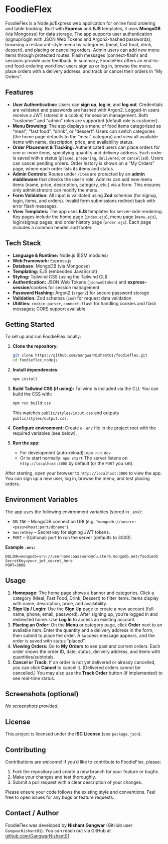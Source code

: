 # FoodieFlex

FoodieFlex is a Node.js/Express web application for online food ordering and table booking.  Built with **Express** and **EJS** templates, it uses **MongoDB** (via Mongoose) for data storage.  The app supports user authentication (signup/login with JSON Web Tokens and Argon2-hashed passwords), browsing a restaurant-style menu by categories (meal, fast food, drink, dessert), and placing or canceling orders.  Admin users can add new menu items through protected routes.  Flash messages (connect-flash) and sessions provide user feedback.  In summary, FoodieFlex offers an end-to-end food-ordering workflow: users sign up or log in, browse the menu, place orders with a delivery address, and track or cancel their orders in “My Orders”.

## Features

* **User Authentication:** Users can **sign up**, **log in**, and **log out**.  Credentials are validated and passwords are hashed with Argon2.  Logged-in users receive a JWT (stored in a cookie) for session management.  Both “customer” and “admin” roles are supported (default role is customer).
* **Menu Browsing:** The app displays a menu of food items categorized as “meal”, “fast food”, “drink”, or “dessert”.  Users can switch categories (the home page defaults to the “meal” category) and view all available items with name, description, price, and availability status.
* **Order Placement & Tracking:** Authenticated users can place orders for one or more items, specifying quantity and delivery address.  Each order is saved with a status (`placed`, `preparing`, `delivered`, or `cancelled`).  Users can cancel pending orders.  Order history is shown on a “My Orders” page, where each order lists its items and status.
* **Admin Controls:** Routes under `/item` are protected by an **admin middleware** that checks the user’s role.  Admins can add new menu items (name, price, description, category, etc.) via a form.  This ensures only administrators can modify the menu.
* **Form Validation:** All input is validated using **Zod** schemas (for signup, login, items, and orders).  Invalid form submissions redirect back with error flash messages.
* **View Templates:** The app uses **EJS** templates for server-side rendering.  Key pages include the home page (`index.ejs`), menu page (`menu.ejs`), login/signup pages, and order history page (`order.ejs`).  Each page includes a common header and footer.

## Tech Stack

* **Language & Runtime:** Node.js (ESM modules)
* **Web Framework:** Express.js
* **Database:** MongoDB (via Mongoose)
* **Templating:** EJS (embedded JavaScript)
* **Styling:** Tailwind CSS (using the Tailwind CLI)
* **Authentication:** JSON Web Tokens (`jsonwebtoken`) and **express-session**/cookies for session management
* **Password Hashing:** Argon2 (`argon2`) for secure password storage
* **Validation:** Zod schemas (`zod`) for request data validation
* **Utilities:** `cookie-parser`, `connect-flash` for handling cookies and flash messages; CORS support available.

## Getting Started

To set up and run FoodieFlex locally:

1. **Clone the repository:**

   ```bash
   git clone https://github.com/GangwarNishant01/foodieflex.git
   cd foodieflex_nodejs
   ```
2. **Install dependencies:**

   ```bash
   npm install
   ```
3. **Build Tailwind CSS (if using):** Tailwind is included via the CLI. You can build the CSS with:

   ```bash
   npm run build:css
   ```

   This watches `public/styles/input.css` and outputs `public/styles/output.css`.
4. **Configure environment:** Create a `.env` file in the project root with the required variables (see below).
5. **Run the app:**

   * For development (auto-reload): `npm run dev`
   * Or to start normally: `npm start`
     The server listens on `http://localhost:3000` by default (or the `PORT` you set).

After starting, open your browser to `http://localhost:3000` to view the app.  You can sign up a new user, log in, browse the menu, and test placing orders.

## Environment Variables

The app uses the following environment variables (stored in `.env`):

* `DBLINK` – MongoDB connection URI (e.g. `"mongodb://<user>:<pass>@host:port/dbname"`).
* `SecretKey` – Secret key for signing JWT tokens.
* `PORT` – (Optional) port to run the server (defaults to 3000).

**Example `.env`:**

```
DBLINK=mongodb+srv://username:password@cluster0.mongodb.net/foodiedb
SecretKey=your_jwt_secret_here
PORT=3000
```

## Usage

1. **Homepage:** The home page shows a banner and categories.  Click a category (Meal, Fast Food, Drink, Dessert) to filter items.  Items display with name, description, price, and availability.
2. **Sign Up / Login:** Use the **Sign Up** page to create a new account (full name, phone, email, password).  After signing up, you’re logged in and redirected home. Use **Log In** to access an existing account.
3. **Placing an Order:** On the **Menu** or category page, click **Order** next to an available item. Enter the quantity and a delivery address in the form, then submit to place the order. A success message appears, and the order is saved with status “placed”.
4. **Viewing Orders:** Go to **My Orders** to see past and current orders. Each order shows the order ID, date, status, delivery address, and items with quantities/subtotals.
5. **Cancel or Track:** If an order is not yet delivered or already cancelled, you can click **Cancel** to cancel it. (Delivered orders cannot be cancelled.) You may also use the **Track Order** button (if implemented) to see real-time status.

## Screenshots (optional)

*No screenshots provided.*

## License

This project is licensed under the **ISC License** (see `package.json`).

## Contributing

Contributions are welcome! If you’d like to contribute to FoodieFlex, please:

1. Fork the repository and create a new branch for your feature or bugfix.
2. Make your changes and test thoroughly.
3. Submit a pull request with a clear description of your changes.

Please ensure your code follows the existing style and conventions.  Feel free to open issues for any bugs or feature requests.

## Contact / Author

FoodieFlex was developed by **Nishant Gangwar** (GitHub user `GangwarNishant01`).  You can reach out via GitHub at [github.com/GangwarNishant01](https://github.com/GangwarNishant01).
